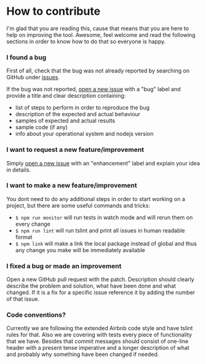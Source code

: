 # How to contribute

I'm glad that you are reading this, cause that means that you are here to help on improving the tool. Awesome, feel welcome and read the following sections in order to know how to do that so everyone is happy.

### I found a bug

First of all, check that the bug was not already reported by searching on GitHub under [issues](https://github.com/fluix/web-apidoc2ts/issues).

If the bug was not reported, [open a new issue](https://github.com/fluix/web-apidoc2ts/issues/new) with a "bug" label and provide a title and clear description containing: 
- list of steps to perform in order to reproduce the bug
- description of the expected and actual behaviour
- samples of expected and actual results
- sample code (if any)
- info about your operational system and nodejs version

### I want to request a new feature/improvement

Simply [open a new issue](https://github.com/fluix/web-apidoc2ts/issues/new) with an "enhancement" label and explain your idea in details.

### I want to make a new feature/improvement

You dont need to do any additional steps in order to start working on a project, but there are some useful commands and tricks:
- `$ npm run monitor` will run tests in watch mode and will rerun them on every change
- `$ npm run lint` will run tslint and print all issues in human readable format
- `$ npm link` will make a link the local package instead of global and thus any change you make will be immediately available

### I fixed a bug or made an improvement

Open a new GitHub pull request with the patch. Description should clearly describe the problem and solution, what have been done and what changed. If it is a fix for a specific issue reference it by adding the number of that issue.

### Code conventions?

Currently we are following the extended Airbnb code style and have tslint rules for that. Also we are covering with tests every piece of functionality that we have. Besides that commit messages should consist of one-line header with a present tense imperative and a longer description of what and probably why something have been changed if needed.